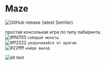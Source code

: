 # Maze
![GitHub release (latest SemVer)](https://img.shields.io/github/v/release/sunmeat/maze)<br />
<!-- https://shields.io/category/version -->

простая консольная игра по типу лабиринта.<br />
![#ffd700](https://via.placeholder.com/15/ffd700/ffd700?text=+) `собирай монеты`<br />
![#ff2222](https://via.placeholder.com/15/ff2222/ff2222?text=+) `уворачивайся от врагов`<br />
![#22ffff](https://via.placeholder.com/15/22ffff/22ffff?text=+) `найди выход`<br />

![alt text](https://github.com/sunmeat/maze/blob/master/photo_2021-09-18_21-04-13.jpg?raw=true)
